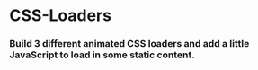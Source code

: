 # CSS-Loaders

### Build 3 different animated CSS loaders and add a little JavaScript to load in some static content. 
